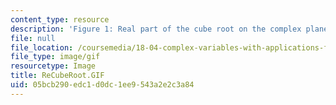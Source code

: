 ```yaml
---
content_type: resource
description: 'Figure 1: Real part of the cube root on the complex plane.'
file: null
file_location: /coursemedia/18-04-complex-variables-with-applications-fall-1999/05bcb290edc1d0dc1ee9543a2e2c3a84_ReCubeRoot.GIF
file_type: image/gif
resourcetype: Image
title: ReCubeRoot.GIF
uid: 05bcb290-edc1-d0dc-1ee9-543a2e2c3a84
---
```

